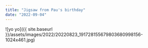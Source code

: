 ```yaml
---
title: "Jigsaw from Pau's birthday"
date: "2022-09-04"
---
```


![yo yo]({{ site.baseurl }}/assets/images/2022/20220823_191728155679803680998156-1024x461.jpg)

